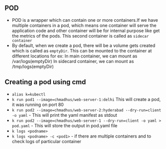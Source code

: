 ## POD
*   POD is a wrapper which can contain one or more containers.If we have multiple containers in a pod, which means one container will serve the application code and other container will be for internal purpose like get the metrics of the pods. This second container is called as `sidecar container`
*   By default, when we create a pod, there will be a volume gets created which is called as `emptyDir`. This can be mounted to the container at different locations
    for ex: In main container, we can mount as /var/logs(emptyDir)
            In sidecard container, we can mount as /tmp/logs(emptyDir)

## Creating a pod using cmd
- `alias k=kubectl` </br> 
- `k run pod1 --image=chmadhus/web-server-1:delhi` This will create a pod, it was running on port 80 </br>
- `k run pod2 --image=chmadhus/web-server-2:hyderabad --dry-run=client -o yaml` - This will print the yaml manifest as stdout</br>
- `k run pod2 --image=chmadhus/web-server-1 --dry-run=client -o yaml > pod.yaml` - This will store the output in pod.yaml file</br>
- `k logs <podname>`</br>
- `k logs <podname> -c <pod1>` - if there are multiple containers and to check logs of particular container</br>